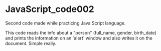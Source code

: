 # JavaScript_code002
Second code made while practicing Java Script language.

This code reads the info about a "person" (full_name, gender, birth_date) and prints the information on an 'alert' window and also writes it on the document. Simple really.
